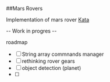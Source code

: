 ##Mars Rovers

Implementation of mars rover [Kata](http://kata-log.rocks/mars-rover-kata)

-- Work in progres --

roadmap
- [ ] String array commnands manager
- [ ] rethinking rover gears
- [ ] object detection (planet)
- [ ] 
